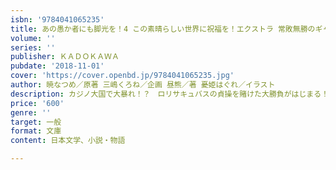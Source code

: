 ```yaml
---
isbn: '9784041065235'
title: あの愚か者にも脚光を！4 この素晴らしい世界に祝福を！エクストラ 常敗無勝のギャンブラー
volume: ''
series: ''
publisher: ＫＡＤＯＫＡＷＡ
pubdate: '2018-11-01'
cover: 'https://cover.openbd.jp/9784041065235.jpg'
author: 暁なつめ／原著 三嶋くろね／企画 昼熊／著 憂姫はぐれ／イラスト
description: カジノ大国で大暴れ！？　ロリサキュバスの貞操を賭けた大勝負がはじまる！
price: '600'
genre: ''
target: 一般
format: 文庫
content: 日本文学、小説・物語

---
```

